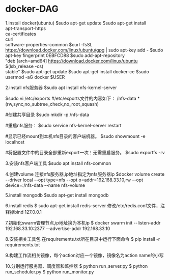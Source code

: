 # docker-DAG
1.install docker(ubuntu)
$sudo apt-get update
$sudo apt-get install \
    apt-transport-https \
    ca-certificates \
    curl \
    software-properties-common
$curl -fsSL https://download.docker.com/linux/ubuntu/gpg | sudo apt-key add -
$sudo apt-key fingerprint 0EBFCD88
$sudo add-apt-repository \
   "deb [arch=amd64] https://download.docker.com/linux/ubuntu \
   $(lsb_release -cs) \
   stable"
$sudo apt-get update
$sudo apt-get install docker-ce
$sudo usermod -aG docker $USER

2.install nfs服务器
$sudo apt install nfs-kernel-server

$sudo vi /etc/exports
#/etc/exports文件的内容如下：
/nfs-data *(rw,sync,no_subtree_check,no_root_squash)

#创建共享目录
$sudo mkdir -p /nfs-data

#重启nfs服务：
$sudo service nfs-kernel-server restart

#显示已经mount到本机nfs目录的客户端机器。
$sudo showmount -e localhost

#将配置文件中的目录全部重新export一次！无需重启服务。
$sudo exportfs -rv

3.安装nfs客户端工具
$sudo apt install nfs-common

4.创建volume 连接nfs服务器,ip地址指定为nfs服务器ip
$docker volume create --driver local --opt type=nfs --opt o=addr=192.168.33.10,rw --opt device=:/nfs-data --name nfs-volume

5.install mongodb
$sudo apt-get install mongodb

6.install redis
$ sudo apt-get install redis-server
修改/etc/redis.conf文件，注释掉bind 127.0.0.1

7.初始化swarm管理节点,ip地址换为本机ip
$ docker swarm init --listen-addr 192.168.33.10:2377 --advertise-addr 192.168.33.10

8.安装相关工具包
在requirements.txt所在目录中运行下面命令
$ pip install -r requirements.txt

9.构建工作流相关镜像，每个action对应一个镜像，镜像名为action name的小写

10.分别运行服务器、调度器和监控器
$ python run_server.py
$ python run_scheduler.py
$ python run_monitor.py
